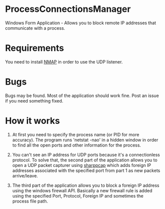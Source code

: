 # ProcessConnectionsManager
Windows Form Application - Allows you to block remote IP addresses that communicate with a process.

# Requirements
You need to install [NMAP](https://nmap.org/download.html) in order to use the UDP listener.

# Bugs
Bugs may be found. Most of the application should work fine. Post an issue if you need something fixed.

# How it works

1. At first you need to specify the process name (or PID for more accuracy).
The program runs 'netstat -nao' in a hidden window in order to find all the open ports and other information for the process.

2. You can't see an IP address for UDP ports because it's a connectionless protocol.
To solve that, the second part of the application allows you to open a UDP packet capturer using [sharppcap](https://github.com/chmorgan/sharppcap) which adds foreign IP addresses associated with the specified port from part 1 as new packets arrive/leave.

3. The third part of the application allows you to block a foreign IP address using the windows firewall API. Basically a new firewall rule is added using the specified Port, Protocol, Foreign IP and sometimes the process file path.
